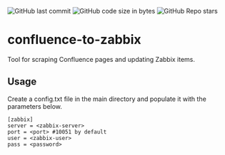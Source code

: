 ![GitHub last commit](https://img.shields.io/github/last-commit/omerbustun/confluence-to-zabbix?logo=Github)
![GitHub code size in bytes](https://img.shields.io/github/languages/code-size/omerbustun/confluence-to-zabbix?logo=Github)
![GitHub Repo stars](https://img.shields.io/github/stars/omerbustun/confluence-to-zabbix?style=social)
# confluence-to-zabbix
Tool for scraping Confluence pages and updating Zabbix items.

## Usage

Create a config.txt file in the main directory and populate it with the parameters below.

```
[zabbix]
server = <zabbix-server>
port = <port> #10051 by default
user = <zabbix-user>
pass = <password>
```
